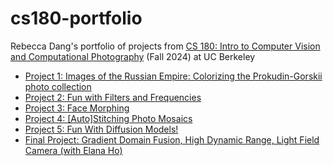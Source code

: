 # cs180-portfolio

Rebecca Dang's portfolio of projects from [CS 180: Intro to Computer Vision and Computational Photography](https://inst.eecs.berkeley.edu/~cs180/fa24/) (Fall 2024) at UC Berkeley

- [Project 1: Images of the Russian Empire: Colorizing the Prokudin-Gorskii photo collection](/proj1/index.md)
- [Project 2: Fun with Filters and Frequencies](/proj2/index.md)
- [Project 3: Face Morphing](/proj3/index.md)
- [Project 4: \[Auto\]Stitching Photo Mosaics](/proj4/index.md)
- [Project 5: Fun With Diffusion Models!](/proj5/index.md)
- [Final Project: Gradient Domain Fusion, High Dynamic Range, Light Field Camera (with Elana Ho)](https://phrdang.github.io/cs180-final-proj-website/)
